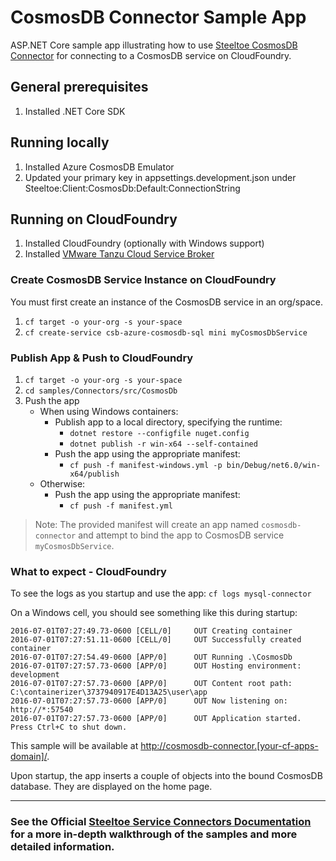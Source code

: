 ﻿# CosmosDB Connector Sample App

ASP.NET Core sample app illustrating how to use [Steeltoe CosmosDB Connector](https://docs.steeltoe.io/api/v3/connectors/cosmosdb.html) for connecting to a CosmosDB service on CloudFoundry.

## General prerequisites

1. Installed .NET Core SDK

## Running locally

1. Installed Azure CosmosDB Emulator
1. Updated your primary key in appsettings.development.json under Steeltoe:Client:CosmosDb:Default:ConnectionString

## Running on CloudFoundry

1. Installed CloudFoundry (optionally with Windows support)
1. Installed [VMware Tanzu Cloud Service Broker](https://docs.vmware.com/en/Cloud-Service-Broker-for-VMware-Tanzu/index.html)

### Create CosmosDB Service Instance on CloudFoundry

You must first create an instance of the CosmosDB service in an org/space.

1. `cf target -o your-org -s your-space`
1. `cf create-service csb-azure-cosmosdb-sql mini myCosmosDbService`

### Publish App & Push to CloudFoundry

1. `cf target -o your-org -s your-space`
1. `cd samples/Connectors/src/CosmosDb`
1. Push the app
   - When using Windows containers:
     - Publish app to a local directory, specifying the runtime:
       - `dotnet restore --configfile nuget.config`
       - `dotnet publish -r win-x64 --self-contained`
     - Push the app using the appropriate manifest:
       - `cf push -f manifest-windows.yml -p bin/Debug/net6.0/win-x64/publish`
   - Otherwise:
     - Push the app using the appropriate manifest:
       - `cf push -f manifest.yml`

> Note: The provided manifest will create an app named `cosmosdb-connector` and attempt to bind the app to CosmosDB service `myCosmosDbService`.

### What to expect - CloudFoundry

To see the logs as you startup and use the app: `cf logs mysql-connector`

On a Windows cell, you should see something like this during startup:

```text
2016-07-01T07:27:49.73-0600 [CELL/0]     OUT Creating container
2016-07-01T07:27:51.11-0600 [CELL/0]     OUT Successfully created container
2016-07-01T07:27:54.49-0600 [APP/0]      OUT Running .\CosmosDb
2016-07-01T07:27:57.73-0600 [APP/0]      OUT Hosting environment: development
2016-07-01T07:27:57.73-0600 [APP/0]      OUT Content root path: C:\containerizer\3737940917E4D13A25\user\app
2016-07-01T07:27:57.73-0600 [APP/0]      OUT Now listening on: http://*:57540
2016-07-01T07:27:57.73-0600 [APP/0]      OUT Application started. Press Ctrl+C to shut down.
```

This sample will be available at <http://cosmosdb-connector.[your-cf-apps-domain]/>.

Upon startup, the app inserts a couple of objects into the bound CosmosDB database. They are displayed on the home page.

---

### See the Official [Steeltoe Service Connectors Documentation](https://docs.steeltoe.io/api/v3/connectors/) for a more in-depth walkthrough of the samples and more detailed information.
